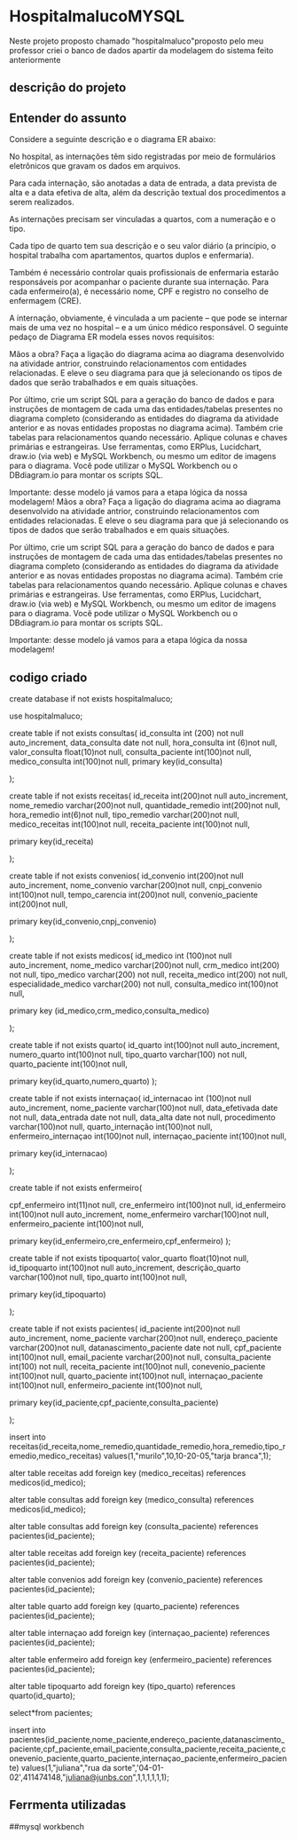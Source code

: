 # HospitalmalucoMYSQL
Neste projeto proposto chamado "hospitalmaluco"proposto pelo meu professor criei o banco de dados apartir da modelagem do sistema feito anteriormente

## descriçâo do projeto

## Entender do assunto
Considere a seguinte descrição e o diagrama ER abaixo:

No hospital, as internações têm sido registradas por meio de formulários eletrônicos que gravam os dados em arquivos. 

Para cada internação, são anotadas a data de entrada, a data prevista de alta e a data efetiva de alta, além da descrição textual dos procedimentos a serem realizados. 

As internações precisam ser vinculadas a quartos, com a numeração e o tipo. 

Cada tipo de quarto tem sua descrição e o seu valor diário (a princípio, o hospital trabalha com apartamentos, quartos duplos e enfermaria).

Também é necessário controlar quais profissionais de enfermaria estarão responsáveis por acompanhar o paciente durante sua internação. Para cada enfermeiro(a), é necessário nome, CPF e registro no conselho de enfermagem (CRE).

A internação, obviamente, é vinculada a um paciente – que pode se internar mais de uma vez no hospital – e a um único médico responsável.
O seguinte pedaço de Diagrama ER modela esses novos requisitos:

Mãos a obra?
Faça a ligação do diagrama acima ao diagrama desenvolvido na atividade antrior, construindo relacionamentos com entidades relacionadas. E eleve o seu diagrama para que já selecionando os tipos de dados que serão trabalhados e em quais situações. 

Por último, crie um script SQL para a geração do banco de dados e para instruções de montagem de cada uma das entidades/tabelas presentes no diagrama completo (considerando as entidades do diagrama da atividade anterior e as novas entidades propostas no diagrama acima). Também crie tabelas para relacionamentos quando necessário. Aplique colunas e chaves primárias e estrangeiras.
Use ferramentas, como ERPlus, Lucidchart, draw.io (via web) e MySQL Workbench, ou mesmo um editor de imagens para o diagrama.  Você pode utilizar o MySQL Workbench ou o DBdiagram.io para montar os scripts SQL.

Importante: desse modelo já vamos para a etapa lógica da nossa modelagem!
Mãos a obra?
Faça a ligação do diagrama acima ao diagrama desenvolvido na atividade antrior, construindo relacionamentos com entidades relacionadas. E eleve o seu diagrama para que já selecionando os tipos de dados que serão trabalhados e em quais situações. 

Por último, crie um script SQL para a geração do banco de dados e para instruções de montagem de cada uma das entidades/tabelas presentes no diagrama completo (considerando as entidades do diagrama da atividade anterior e as novas entidades propostas no diagrama acima). Também crie tabelas para relacionamentos quando necessário. Aplique colunas e chaves primárias e estrangeiras.
Use ferramentas, como ERPlus, Lucidchart, draw.io (via web) e MySQL Workbench, ou mesmo um editor de imagens para o diagrama.  Você pode utilizar o MySQL Workbench ou o DBdiagram.io para montar os scripts SQL.

Importante: desse modelo já vamos para a etapa lógica da nossa modelagem!

## codigo criado
create database if not exists hospitalmaluco;

use hospitalmaluco;

create table if not exists consultas(
id_consulta int (200) not null auto_increment,
data_consulta date not null,
hora_consulta int (6)not null,
valor_consulta float(10)not null,
consulta_paciente int(100)not null,
medico_consulta int(100)not null,
primary key(id_consulta)

);

create table if not exists receitas(
id_receita int(200)not null auto_increment,
nome_remedio varchar(200)not null,
quantidade_remedio int(200)not null,
hora_remedio int(6)not null,
tipo_remedio varchar(200)not null,
medico_receitas int(100)not null,
receita_paciente int(100)not null,


primary key(id_receita)

);


create table if not exists convenios(
id_convenio int(200)not null auto_increment,
nome_convenio varchar(200)not null,
cnpj_convenio int(100)not null,
tempo_carencia int(200)not null,
convenio_paciente int(200)not null,

primary key(id_convenio,cnpj_convenio)

);



create table if not exists medicos(
id_medico  int (100)not null auto_increment,
nome_medico varchar(200)not null,
crm_medico  int(200) not null,
tipo_medico varchar(200) not null,
receita_medico int(200) not null,
especialidade_medico varchar(200) not null,
consulta_medico int(100)not null,

primary key (id_medico,crm_medico,consulta_medico)



 

);


create table if not exists quarto(
id_quarto int(100)not null auto_increment,
numero_quarto int(100)not null,
tipo_quarto varchar(100) not null,
quarto_paciente int(100)not null,


primary key(id_quarto,numero_quarto)
);

create table  if not exists  internaçao(
id_internacao int (100)not null auto_increment,
nome_paciente  varchar(100)not null,
data_efetivada date not null,
data_entrada date not null,
data_alta   date not null,
procedimento varchar(100)not null,
quarto_internação int(100)not null,
enfermeiro_internaçao int(100)not null,
internaçao_paciente int(100)not null,

primary key(id_internacao)

);



create table if not exists enfermeiro(

cpf_enfermeiro int(11)not null,
cre_enfermeiro int(100)not null,
id_enfermeiro int(100)not null auto_increment,
nome_enfermeiro varchar(100)not null,
enfermeiro_paciente int(100)not null,

primary key(id_enfermeiro,cre_enfermeiro,cpf_enfermeiro)
);

create table if not exists tipoquarto(
valor_quarto float(10)not null,
id_tipoquarto int(100)not null auto_increment,
descrição_quarto varchar(100)not null,
tipo_quarto int(100)not null,

primary key(id_tipoquarto)

);

create table if not exists pacientes(
id_paciente int(200)not null auto_increment,
nome_paciente varchar(200)not null,
endereço_paciente varchar(200)not null,
datanascimento_paciente date not null,
cpf_paciente int(100)not null,
email_paciente varchar(200)not null,
consulta_paciente int(100) not null,
receita_paciente int(100)not null,
conevenio_paciente int(100)not null,
quarto_paciente int(100)not null,
internaçao_paciente int(100)not null,
enfermeiro_paciente int(100)not null,

primary key(id_paciente,cpf_paciente,consulta_paciente)


);




insert into receitas(id_receita,nome_remedio,quantidade_remedio,hora_remedio,tipo_remedio,medico_receitas)
values(1,"murilo",10,10-20-05,"tarja branca",1);


alter table receitas add foreign key (medico_receitas)
references medicos(id_medico);

alter table consultas add foreign key (medico_consulta)
references medicos(id_medico);

alter table consultas add foreign key (consulta_paciente)
references pacientes(id_paciente);

alter table receitas add foreign key (receita_paciente)
references pacientes(id_paciente);

alter table convenios add foreign key (convenio_paciente)
references pacientes(id_paciente);

alter table quarto add foreign key (quarto_paciente)
references pacientes(id_paciente);

alter table internaçao add foreign key (internaçao_paciente)
references pacientes(id_paciente);

alter table enfermeiro add foreign key (enfermeiro_paciente)
references pacientes(id_paciente);

alter table tipoquarto add foreign key (tipo_quarto)
references quarto(id_quarto);

select*from pacientes;

insert into pacientes(id_paciente,nome_paciente,endereço_paciente,datanascimento_paciente,cpf_paciente,email_paciente,consulta_paciente,receita_paciente,conevenio_paciente,quarto_paciente,internaçao_paciente,enfermeiro_paciente)
values(1,"juliana","rua da sorte",'04-01-02',411474148,"juliana@junbs.con",1,1,1,1,1,1);





## Ferrmenta utilizadas

##mysql workbench

